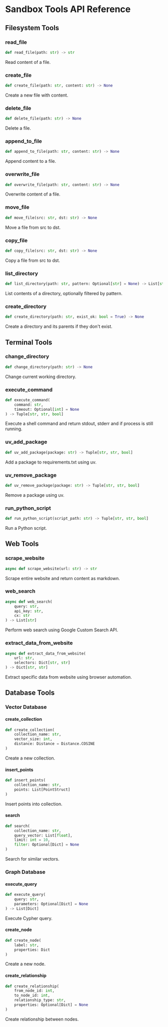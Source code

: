# Sandbox Tools API Reference

## Filesystem Tools

### read_file
```python
def read_file(path: str) -> str
```
Read content of a file.

### create_file
```python
def create_file(path: str, content: str) -> None
```
Create a new file with content.

### delete_file
```python
def delete_file(path: str) -> None
```
Delete a file.

### append_to_file
```python
def append_to_file(path: str, content: str) -> None
```
Append content to a file.

### overwrite_file
```python
def overwrite_file(path: str, content: str) -> None
```
Overwrite content of a file.

### move_file
```python
def move_file(src: str, dst: str) -> None
```
Move a file from src to dst.

### copy_file
```python
def copy_file(src: str, dst: str) -> None
```
Copy a file from src to dst.

### list_directory
```python
def list_directory(path: str, pattern: Optional[str] = None) -> List[str]
```
List contents of a directory, optionally filtered by pattern.

### create_directory
```python
def create_directory(path: str, exist_ok: bool = True) -> None
```
Create a directory and its parents if they don't exist.

## Terminal Tools

### change_directory
```python
def change_directory(path: str) -> None
```
Change current working directory.

### execute_command
```python
def execute_command(
    command: str,
    timeout: Optional[int] = None
) -> Tuple[str, str, bool]
```
Execute a shell command and return stdout, stderr and if process is still running.

### uv_add_package
```python
def uv_add_package(package: str) -> Tuple[str, str, bool]
```
Add a package to requirements.txt using uv.

### uv_remove_package
```python
def uv_remove_package(package: str) -> Tuple[str, str, bool]
```
Remove a package using uv.

### run_python_script
```python
def run_python_script(script_path: str) -> Tuple[str, str, bool]
```
Run a Python script.

## Web Tools

### scrape_website
```python
async def scrape_website(url: str) -> str
```
Scrape entire website and return content as markdown.

### web_search
```python
async def web_search(
    query: str,
    api_key: str,
    cx: str
) -> List[str]
```
Perform web search using Google Custom Search API.

### extract_data_from_website
```python
async def extract_data_from_website(
    url: str,
    selectors: Dict[str, str]
) -> Dict[str, str]
```
Extract specific data from website using browser automation.

## Database Tools

### Vector Database

#### create_collection
```python
def create_collection(
    collection_name: str,
    vector_size: int,
    distance: Distance = Distance.COSINE
)
```
Create a new collection.

#### insert_points
```python
def insert_points(
    collection_name: str,
    points: List[PointStruct]
)
```
Insert points into collection.

#### search
```python
def search(
    collection_name: str,
    query_vector: List[float],
    limit: int = 10,
    filter: Optional[Dict] = None
)
```
Search for similar vectors.

### Graph Database

#### execute_query
```python
def execute_query(
    query: str,
    parameters: Optional[Dict] = None
) -> List[Dict]
```
Execute Cypher query.

#### create_node
```python
def create_node(
    label: str,
    properties: Dict
)
```
Create a new node.

#### create_relationship
```python
def create_relationship(
    from_node_id: int,
    to_node_id: int,
    relationship_type: str,
    properties: Optional[Dict] = None
)
```
Create relationship between nodes.